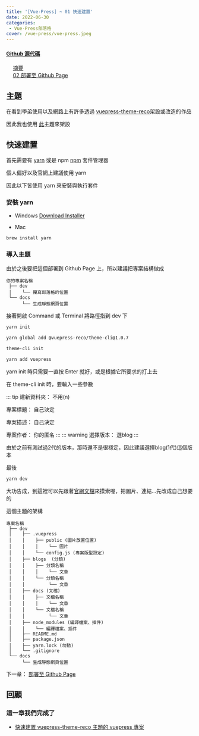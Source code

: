 ```yaml
---
title: '[Vue-Press] ~ 01 快速建置'
date: 2022-06-30
categories: 
 - Vue-Press部落格
cover: /vue-press/vue-press.jpeg
---
```


#### <i class="iconfont reco-other" style="color: rgb(66, 152, 245);"></i> [Github 源代碼](https://github.com/I-am-nothing/I-am-nothing.github.io)

&emsp; <Fa-CaretSquareLeft color="rgb(66, 152, 245)"/> [摘要](/zh-TW/blogs/vue-puess/summary)<br/>
&emsp; <Fa-CaretSquareRight color="rgb(66, 152, 245)"/> [02 部署至 Github Page](/zh-TW/blogs/vue-puess/02-deploy-to-github)

## 主題

在看到學弟使用以及網路上有許多透過 [vuepress-theme-reco](https://vuepress-theme-reco.recoluan.com/)架設或改造的作品

因此我也使用 [此](https://vuepress-theme-reco.recoluan.com/)主題來架設

## 快速建置

首先需要有 [yarn](https://yarnpkg.com/) 或是 npm [npm](https://www.npmjs.com/) 套件管理器

個人偏好以及官網上建議使用 yarn

因此以下皆使用 yarn 來安裝與執行套件

### 安裝 yarn

* Windows <Fa-ArrowRight/> [Download Installer](https://classic.yarnpkg.com/lang/en/docs/install/#windows-stable)

* Mac <Fa-ArrowDown/>

```sh
brew install yarn
```

### 導入主題

由於之後要把這個部署到 Github Page 上，所以建議把專案結構做成 <Fa-ArrowDown/>

```
你的專案名稱
 ├── dev 
 │    └── 攥寫部落格的位置
 └── docs
      └── 生成靜態網頁位置
```

接著開啟 Command 或 Terminal 將路徑指到 dev 下 <Fa-ArrowDown/>

```sh
yarn init 

yarn global add @vuepress-reco/theme-cli@1.0.7

theme-cli init

yarn add vuepress
```

yarn init 時只需要一直按 Enter 就好，或是根據它所要求的打上去

在 theme-cli init 時，要輸入一些參數

::: tip
建新資料夾： 不用(n)

專案標題： 自己決定

專案描述： 自己決定

專案作者： 你的匿名
:::
::: warning
選擇版本： 選blog
:::

由於之前有測試過2代的版本，那時還不是很穩定，因此建議選擇blog(1代)這個版本

最後 <Fa-ArrowDown/>

```sh
yarn dev
```
大功告成，到這裡可以先跟著[官網文檔](https://vuepress-theme-reco.recoluan.com/views/1.x/)來摸索喔，把圖片、連結...先改成自己想要的

這個主題的架構 <Fa-ArrowDown/>

```
專案名稱
 ├── dev
 │    ├── .vuepress 
 │    │    ├── public (圖片放置位置)
 │    │    │    └── 圖片
 │    │    └── config.js (專案版型設定) 
 │    ├── blogs  (分類)
 │    │    ├── 分類名稱
 │    │    │    └── 文章
 │    │    └── 分類名稱
 │    │         └── 文章
 │    ├── docs (文檔)
 │    │    ├── 文檔名稱
 │    │    │    └── 文章
 │    │    └── 文檔名稱
 │    │         └── 文章
 │    ├── node_modules (編譯檔案、插件)
 │    │    └── 編譯檔案、插件
 │    ├── README.md  
 │    ├── package.json
 │    ├── yarn.lock (勿動)
 │    └── .gitignore
 └── docs
      └── 生成靜態網頁位置
```


下一章： [部署至 Github Page](/zh-TW/blogs/vue-puess/02-deploy-to-github)

## 回顧

### 這一章我們完成了 <Fa-ArrowDown/>

* [快速建置 vuepress-theme-reco 主題的 vuepress 專案](/zh-TW/blogs/vue-puess/01-quick-build.html#快速建置)



